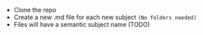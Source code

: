 
- Clone the repo  
- Create a new .md file for each new subject `(No folders needed)`  
- Files will have a semantic subject name (TODO) 
